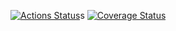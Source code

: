 [![Actions Status](https://github.com/ccnmtl/django-quizblock/workflows/build-and-test/badge.svg)](https://github.com/ccnmtl/django-quizblock/action)s
[![Coverage Status](https://coveralls.io/repos/github/ccnmtl/django-quizblock/badge.svg?branch=master)](https://coveralls.io/github/ccnmtl/django-quizblock?branch=master)

